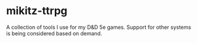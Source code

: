 # mikitz-ttrpg
A collection of tools I use for my D&amp;D 5e games. Support for other systems is being considered based on demand.
